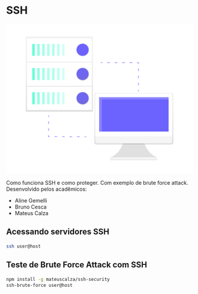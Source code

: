 # SSH

![SSH Server](/images/server.png)

Como funciona SSH e como proteger. Com exemplo de brute force attack.
Desenvolvido pelos acadêmicos:

 - Aline Gemelli
 - Bruno Cesca
 - Mateus Calza

## Acessando servidores SSH

```bash
ssh user@host
```

## Teste de Brute Force Attack com SSH

```bash
npm install -g mateuscalza/ssh-security
ssh-brute-force user@host
```
